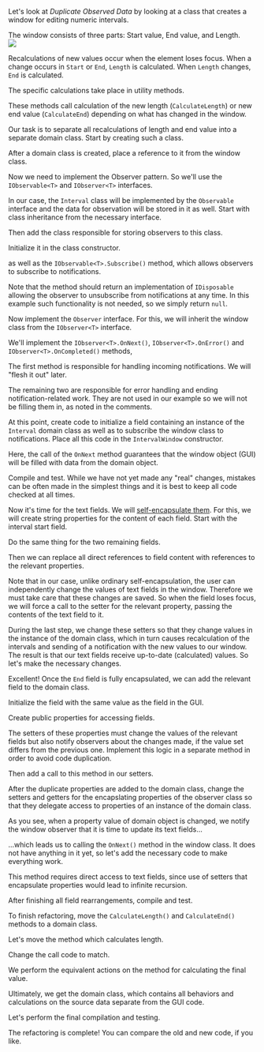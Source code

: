 Let's look at <i>Duplicate Observed Data</i> by looking at a class that creates a window for editing numeric intervals.

The window consists of three parts: Start value, End value, and Length. <br/><img src="/images/refactoring/gui-window_csharp.png">

Recalculations of new values occur when the element loses focus. When a change occurs in <code>Start</code> or <code>End</code>, <code>Length</code> is calculated. When <code>Length</code> changes, <code>End</code> is calculated.

The specific calculations take place in utility methods.

These methods call calculation of the new length (<code>CalculateLength</code>) or new end value (<code>CalculateEnd</code>) depending on what has changed in the window.

Our task is to separate all recalculations of length and end value into a separate domain class. Start by creating such a class.

After a domain class is created, place a reference to it from the window class.

Now we need to implement the Observer pattern. So we'll use the <code>IObservable&lt;T&gt;</code> and <code>IObserver&lt;T&gt;</code> interfaces.

In our case, the <code>Interval</code> class will be implemented by the <code>Observable</code> interface and the data for observation will be stored in it as well. Start with class inheritance from the necessary interface.

Then add the class responsible for storing observers to this class.

Initialize it in the class constructor.

as well as the  <code>IObservable&lt;T&gt;.Subscribe()</code> method, which allows observers to subscribe to notifications.

Note that the method should return an implementation of <code>IDisposable</code> allowing the observer to unsubscribe from notifications at any time. In this example such functionality is not needed, so we simply return <code>null</code>.

Now implement the <code>Observer</code> interface. For this, we will inherit the window class from the <code>IObserver&lt;T&gt;</code> interface.

We'll implement the <code>IObserver&lt;T&gt;.OnNext()</code>, <code>IObserver&lt;T&gt;.OnError()</code> and <code>IObserver&lt;T&gt;.OnCompleted()</code> methods,

The first method is responsible for handling incoming notifications. We will "flesh it out" later.

The remaining two are responsible for error handling and ending notification-related work. They are not used in our example so we will not be filling them in, as noted in the comments.

At this point, create code to initialize a field containing an instance of the <code>Interval</code> domain class as well as to subscribe the window class to notifications. Place all this code in the <code>IntervalWindow</code> constructor.

Here, the call of the <code>OnNext</code> method guarantees that the window object (GUI) will be filled with data from the domain object.

Compile and test. While we have not yet made any "real" changes, mistakes can be often made in the simplest things and it is best to keep all code checked at all times.

Now it's time for the text fields. We will <a href="/self-encapsulate-field">self-encapsulate them</a>. For this, we will create string properties for the content of each field. Start with the interval start field.

Do the same thing for the two remaining fields.

Then we can replace all direct references to field content with references to the relevant properties.

Note that in our case, unlike ordinary self-encapsulation, the user can independently change the values of text fields in the window. Therefore we must take care that these changes are saved. So when the field loses focus, we will force a call to the setter for the relevant property, passing the contents of the text field to it.

During the last step, we change these setters so that they change values in the instance of the domain class, which in turn causes recalculation of the intervals and sending of a notification with the new values to our window. The result is that our text fields receive up-to-date (calculated) values. So let's make the necessary changes.

Excellent! Once the <code>End</code> field is fully encapsulated, we can add the relevant field to the domain class.

Initialize the field with the same value as the field in the GUI.

Create public properties for accessing fields.

The setters of these properties must change the values of the relevant fields but also notify observers about the changes made, if the value set differs from the previous one. Implement this logic in a separate method in order to avoid code duplication.

Then add a call to this method in our setters.

After the duplicate properties are added to the domain class, change the setters and getters for the encapslating properties of the observer class so that they delegate access to properties of an instance of the domain class.

As you see, when a property value of domain object is changed, we notify the window observer that it is time to update its text fields...

...which leads us to calling the <code>OnNext()</code> method in the window class. It does not have anything in it yet, so let's add the necessary code to make everything work.

This method requires direct access to text fields, since use of setters that encapsulate properties would lead to infinite recursion.

After finishing all field rearrangements, compile and test.

To finish refactoring, move the <code>CalculateLength()</code> and <code>CalculateEnd()</code> methods to a domain class.

Let's move the method which calculates length.

Change the call code to match.

We perform the equivalent actions on the method for calculating the final value.

Ultimately, we get the domain class, which contains all behaviors and calculations on the source data separate from the GUI code.

Let's perform the final compilation and testing.

The refactoring is complete! You can compare the old and new code, if you like.